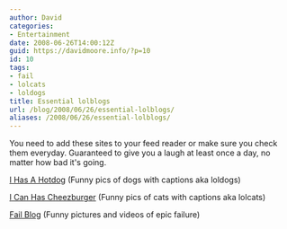 ```yaml
---
author: David
categories:
- Entertainment
date: 2008-06-26T14:00:12Z
guid: https://davidmoore.info/?p=10
id: 10
tags:
- fail
- lolcats
- loldogs
title: Essential lolblogs
url: /blog/2008/06/26/essential-lolblogs/
aliases: /2008/06/26/essential-lolblogs/
---
```


You need to add these sites to your feed reader or make sure you check them everyday. Guaranteed to give you a laugh at least once a day, no matter how bad it's going.

<a href="https://ihasahotdog.com/" target="_blank">I Has A Hotdog</a> (Funny pics of dogs with captions aka loldogs)
  
<a href="https://icanhascheezburger.com/" target="_blank">I Can Has Cheezburger</a> (Funny pics of cats with captions aka lolcats)
  
<a href="https://www.failblog.org" target="_blank">Fail Blog</a> (Funny pictures and videos of epic failure)